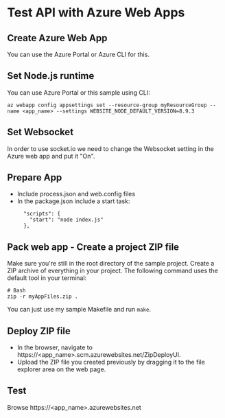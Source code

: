 # Test API with Azure Web Apps

## Create Azure Web App
You can use the Azure Portal or Azure CLI for this.

## Set Node.js runtime

You can use Azure Portal or this sample using CLI:
```
az webapp config appsettings set --resource-group myResourceGroup --name <app_name> --settings WEBSITE_NODE_DEFAULT_VERSION=8.9.3
```
## Set Websocket
In order to use socket.io we need to change the Websocket setting in the Azure web app and put it "On".

## Prepare App
- Include process.json and web.config files
- In the package.json include a start task:
  ```
    "scripts": {
      "start": "node index.js"
    },
  ```

## Pack web app - Create a project ZIP file
Make sure you're still in the root directory of the sample project. Create a ZIP archive of everything in your project. The following command uses the default tool in your terminal:

```shell
# Bash
zip -r myAppFiles.zip .
```

You can just use my sample Makefile and run `make`.

## Deploy ZIP file
- In the browser, navigate to https://<app_name>.scm.azurewebsites.net/ZipDeployUI.
- Upload the ZIP file you created previously by dragging it to the file explorer area on the web page.

## Test
Browse https://<app_name>.azurewebsites.net
